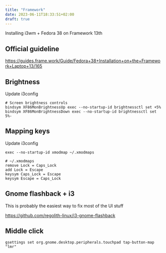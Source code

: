 ```yaml
---
title: "Framework"
date: 2023-06-11T18:33:51+02:00
draft: true
---
```


Installing i3wm + Fedora 38 on Framework 13th

## Official guideline

https://guides.frame.work/Guide/Fedora+38+Installation+on+the+Framework+Laptop+13/165

## Brightness

Update i3config

```
# Screen brightness controls
bindsym XF86MonBrightnessUp exec --no-startup-id brightnessctl set +5%
bindsym XF86MonBrightnessDown exec --no-startup-id brightnessctl set 5%-
```

## Mapping keys

Update i3config

```
exec --no-startup-id xmodmap ~/.xmodmaps
```

```
# ~/.xmodmaps
remove Lock = Caps_Lock
add Lock = Escape
keysym Caps_Lock = Escape
keysym Escape = Caps_Lock
```

## Gnome flashback + i3

This is probably the easiest way to fix most of the UI stuff

https://github.com/regolith-linux/i3-gnome-flashback

## Middle click

`gsettings set org.gnome.desktop.peripherals.touchpad tap-button-map "lmr"`
